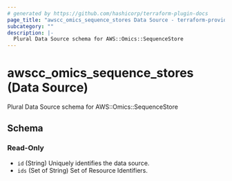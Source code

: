 ```yaml
---
# generated by https://github.com/hashicorp/terraform-plugin-docs
page_title: "awscc_omics_sequence_stores Data Source - terraform-provider-awscc"
subcategory: ""
description: |-
  Plural Data Source schema for AWS::Omics::SequenceStore
---
```


# awscc_omics_sequence_stores (Data Source)

Plural Data Source schema for AWS::Omics::SequenceStore



<!-- schema generated by tfplugindocs -->
## Schema

### Read-Only

- `id` (String) Uniquely identifies the data source.
- `ids` (Set of String) Set of Resource Identifiers.
